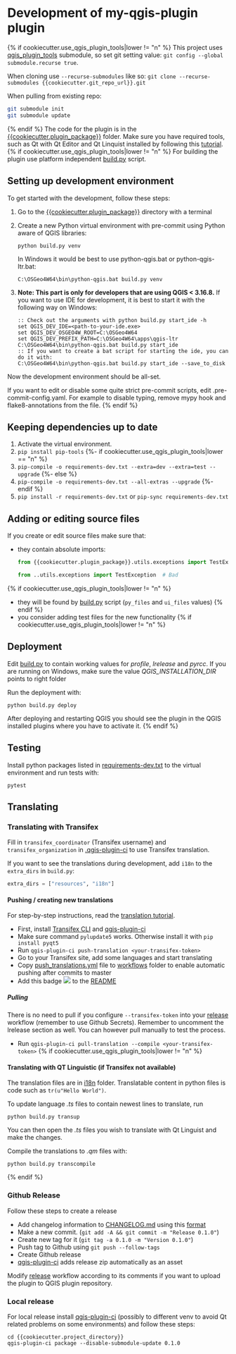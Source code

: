 # Development of my-qgis-plugin plugin
{% if cookiecutter.use_qgis_plugin_tools|lower != "n" %}
This project uses [qgis_plugin_tools](https://github.com/{{cookiecutter.git_repo_organization}}/qgis_plugin_tools) submodule,
so set git setting value: `git config --global submodule.recurse true`.

When cloning use `--recurse-submodules` like so:
`git clone --recurse-submodules {{cookiecutter.git_repo_url}}.git`

When pulling from existing repo:

```sh
git submodule init
git submodule update
```
{% endif %}
The code for the plugin is in the [{{cookiecutter.plugin_package}}](../{{cookiecutter.project_directory}}) folder. Make sure you have required tools, such as
Qt with Qt Editor and Qt Linquist installed by following this
[tutorial](https://www.qgistutorials.com/en/docs/3/building_a_python_plugin.html#get-the-tools).
{% if cookiecutter.use_qgis_plugin_tools|lower != "n" %}
For building the plugin use platform independent [build.py](../{{cookiecutter.project_directory}}/build.py) script.

## Setting up development environment

To get started with the development, follow these steps:

1. Go to the  [{{cookiecutter.plugin_package}}](../{{cookiecutter.project_directory}}) directory with a terminal

1. Create a new Python virtual environment with pre-commit using Python aware of QGIS libraries:

   ```shell
   python build.py venv
   ```

   In Windows it would be best to use python-qgis.bat or python-qgis-ltr.bat:

   ```shell
   C:\OSGeo4W64\bin\python-qgis.bat build.py venv
   ```

1. **Note: This part is  only for developers that are using QGIS \< 3.16.8.** If you want to use IDE for development, it is best to start it with the following way on Windows:

   ```shell
   :: Check out the arguments with python build.py start_ide -h
   set QGIS_DEV_IDE=<path-to-your-ide.exe>
   set QGIS_DEV_OSGEO4W_ROOT=C:\OSGeo4W64
   set QGIS_DEV_PREFIX_PATH=C:\OSGeo4W64\apps\qgis-ltr
   C:\OSGeo4W64\bin\python-qgis.bat build.py start_ide
   :: If you want to create a bat script for starting the ide, you can do it with:
   C:\OSGeo4W64\bin\python-qgis.bat build.py start_ide --save_to_disk
   ```

Now the development environment should be all-set.

If you want to edit or disable some quite strict pre-commit scripts, edit .pre-commit-config.yaml.
For example to disable typing, remove mypy hook and flake8-annotations from the file.
{% endif %}
## Keeping dependencies up to date

1. Activate the virtual environment.
1. `pip install pip-tools`
{%- if cookiecutter.use_qgis_plugin_tools|lower == "n" %}
1. `pip-compile -o requirements-dev.txt --extra=dev --extra=test --upgrade`
{%- else %}
1. `pip-compile -o requirements-dev.txt --all-extras --upgrade`
{%- endif %}
1. `pip install -r requirements-dev.txt` or `pip-sync requirements-dev.txt`

## Adding or editing  source files

If you create or edit source files make sure that:

- they contain absolute imports:

  ```python
  from {{cookiecutter.plugin_package}}.utils.exceptions import TestException  # Good

  from ..utils.exceptions import TestException  # Bad
  ```
{% if cookiecutter.use_qgis_plugin_tools|lower != "n" %}
- they will be found by [build.py](../{{cookiecutter.plugin_package}}/build.py) script (`py_files` and `ui_files` values)
{% endif %}
- you consider adding test files for the new functionality
{% if cookiecutter.use_qgis_plugin_tools|lower != "n" %}
## Deployment

Edit [build.py](../{{cookiecutter.plugin_package}}/build.py) to contain working values for *profile*, *lrelease* and *pyrcc*. If you are
running on Windows, make sure the value *QGIS_INSTALLATION_DIR* points to right folder

Run the deployment with:

```shell script
python build.py deploy
```

After deploying and restarting QGIS you should see the plugin in the QGIS installed plugins where you have to activate
it.
{% endif %}
## Testing

Install python packages listed in [requirements-dev.txt](../requirements-dev.txt) to the virtual environment
and run tests with:

```shell script
pytest
```

## Translating

### Translating with Transifex

Fill in `transifex_coordinator` (Transifex username) and `transifex_organization`
in [.qgis-plugin-ci](../.qgis-plugin-ci) to use Transifex translation.

If you want to see the translations during development, add `i18n` to the `extra_dirs` in `build.py`:

```python
extra_dirs = ["resources", "i18n"]
```

#### Pushing / creating new translations

For step-by-step instructions, read the [translation tutorial](./translation_tutorial.md#Tutorial).

- First, install [Transifex CLI](https://docs.transifex.com/client/installing-the-client) and
  [qgis-plugin-ci](https://github.com/opengisch/qgis-plugin-ci)
- Make sure command `pylupdate5` works. Otherwise install it with `pip install pyqt5`
- Run `qgis-plugin-ci push-translation <your-transifex-token>`
- Go to your Transifex site, add some languages and start translating
- Copy [push_translations.yml](push_translations.yml) file to [workflows](../.github/workflows) folder to enable
  automatic pushing after commits to master
- Add this badge ![]({{cookiecutter.git_repo_url}}/workflows/Translations/badge.svg) to
  the [README](../README.md)

##### Pulling

There is no need to pull if you configure `--transifex-token` into your
[release](../.github/workflows/release.yml) workflow (remember to use Github Secrets). Remember to uncomment the
lrelease section as well. You can however pull manually to test the process.

- Run `qgis-plugin-ci pull-translation --compile <your-transifex-token>`
{% if cookiecutter.use_qgis_plugin_tools|lower != "n" %}
#### Translating with QT Linguistic (if Transifex not available)

The translation files are in [i18n](../{{cookiecutter.project_directory}}/resources/i18n) folder. Translatable content in python files is
code such as `tr(u"Hello World")`.

To update language *.ts* files to contain newest lines to translate, run

```shell script
python build.py transup
```

You can then open the *.ts* files you wish to translate with Qt Linguist and make the changes.

Compile the translations to *.qm* files with:

```shell script
python build.py transcompile
```
{% endif %}
### Github Release

Follow these steps to create a release

- Add changelog information to [CHANGELOG.md](../CHANGELOG.md) using this
  [format](https://raw.githubusercontent.com/opengisch/qgis-plugin-ci/master/CHANGELOG.md)
- Make a new commit. (`git add -A && git commit -m "Release 0.1.0"`)
- Create new tag for it (`git tag -a 0.1.0 -m "Version 0.1.0"`)
- Push tag to Github using `git push --follow-tags`
- Create Github release
- [qgis-plugin-ci](https://github.com/opengisch/qgis-plugin-ci) adds release zip automatically as an asset

Modify [release](../.github/workflows/release.yml) workflow according to its comments if you want to upload the
plugin to QGIS plugin repository.

### Local release

For local release install [qgis-plugin-ci](https://github.com/opengisch/qgis-plugin-ci) (possibly to different venv
to avoid Qt related problems on some environments) and follow these steps:

```shell
cd {{cookiecutter.project_directory}}
qgis-plugin-ci package --disable-submodule-update 0.1.0
```
